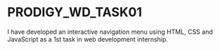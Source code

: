 # PRODIGY_WD_TASK01
I have developed an interactive navigation menu using HTML, CSS and JavaScript as a 1st task in web development internship. 
